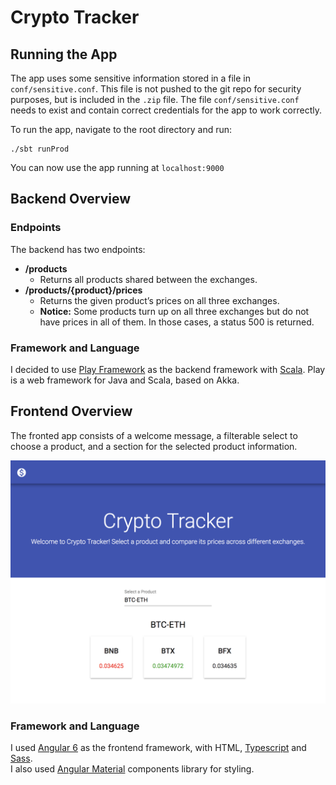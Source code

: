 # Crypto Tracker

## Running the App

The app uses some sensitive information stored in a file in `conf/sensitive.conf`. This file is not pushed to the git repo for security purposes, but is included in the `.zip` file. The file `conf/sensitive.conf` needs to exist and contain correct credentials for the app to work correctly.


To run the app, navigate to the root directory and run:
```
./sbt runProd
```

You can now use the app running at `localhost:9000`

## Backend Overview
### Endpoints
The backend has two endpoints:
- **/products**
    - Returns all products shared between the exchanges.
- **/products/{product}/prices**
    - Returns the given product’s prices on all three exchanges.
    - **Notice:** Some products turn up on all three exchanges but do not have prices in all of them. In those cases, a status 500 is returned.
    
### Framework and Language
I decided to use [Play Framework](https://www.playframework.com/) as the backend framework with [Scala](https://www.scala-lang.org/). Play is a web framework for Java and Scala, based on Akka.

## Frontend Overview
The fronted app consists of a welcome message, a filterable select to choose a product, and a section for the selected product information.

![Sample Image](img/sample.png)

### Framework and Language
I used [Angular 6](https://angular.io/) as the frontend framework, with HTML, [Typescript](https://www.typescriptlang.org/) and [Sass](https://sass-lang.com/).  
I also used [Angular Material](https://material.angular.io/) components library for styling.